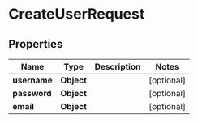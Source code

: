 # CreateUserRequest

## Properties
Name | Type | Description | Notes
------------ | ------------- | ------------- | -------------
**username** | **Object** |  |  [optional]
**password** | **Object** |  |  [optional]
**email** | **Object** |  |  [optional]
